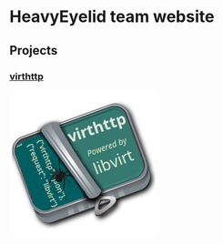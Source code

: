 # HeavyEyelid team website

## Projects

### [virthttp](virthttp/virthttp.md)

[![virthttp logo](res/images/virthttp-logo-256.png)](virthttp/virthttp.md)
